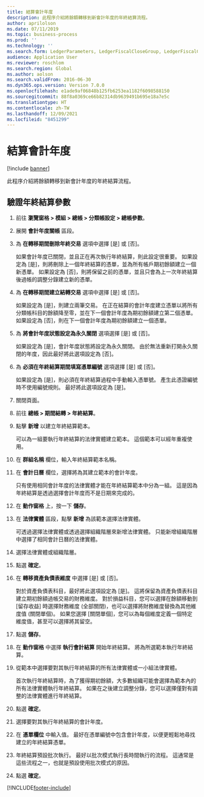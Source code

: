 ```yaml
---
title: 結算會計年度
description: 此程序介紹將餘額轉移到新會計年度的年終結算流程。
author: aprilolson
ms.date: 07/11/2019
ms.topic: business-process
ms.prod: ''
ms.technology: ''
ms.search.form: LedgerParameters, LedgerFiscalCloseGroup, LedgerFiscalCloseAddLedger, SysLookupMultiSelectGrid, LedgerFiscalCloseRunGroup
audience: Application User
ms.reviewer: roschlom
ms.search.region: Global
ms.author: aolson
ms.search.validFrom: 2016-06-30
ms.dyn365.ops.version: Version 7.0.0
ms.openlocfilehash: e1ade9af06848b125fb6253ea1182f6098588150
ms.sourcegitcommit: 88f8a0369ce66b82314db9639491b695e18a7e5c
ms.translationtype: HT
ms.contentlocale: zh-TW
ms.lasthandoff: 12/09/2021
ms.locfileid: "8451299"
---
```

# <a name="close-the-fiscal-year"></a>結算會計年度

[!include [banner](../../includes/banner.md)]

此程序介紹將餘額轉移到新會計年度的年終結算流程。


## <a name="validate-year-end-close-parameters"></a>驗證年終結算參數
1. 前往 **瀏覽窗格 > 模組 > 總帳 > 分類帳設定 > 總帳參數**。
2. 展開 **會計年度關帳** 區段。
3. 為 **在轉移期間刪除年終交易** 選項中選擇 [是] 或 [否]。
    
    如果會計年度已關閉，並且正在再次執行年終結算，則此設定很重要。 如果設定為 [是]，則將刪除上一個年終結算的憑單，並為所有帳戶期初餘額建立一個新憑單。 如果設定為 [否]，則將保留之前的憑單，並且只會為上一次年終結算後過帳的調整分錄建立新的憑單。

4. 為 **在轉移期間建立結轉交易** 選項中選擇 [是] 或 [否]。

    如果設定為 [是]，則建立兩筆交易。 在正在結算的會計年度建立憑單以將所有分類帳科目的餘額降至零，並在下一個會計年度為期初餘額建立第二個憑單。 如果設定為 [否]，則在下一個會計年度為期初餘額建立一個憑單。  

5. 為 **將會計年度狀態設定為永久關閉** 選項選擇 [是] 或 [否]。

    如果設定為 [是]，會計年度狀態將設定為永久關閉。  由於無法重新打開永久關閉的年度，因此最好將此選項設定為 [否]。  

6. 為 **必須在年終結算期間填寫憑單編號** 選項選擇 [是] 或 [否]。

    如果設定為 [是]，則必須在年終結算過程中手動輸入憑單號。 產生此憑證編號時不使用編號規則。 最好將此選項設定為 [是]。  

7. 關閉頁面。
8. 前往 **總帳 > 期間結轉 > 年終結算**。
9. 點擊 **新增** 以建立年終結算範本。

    可以為一組要執行年終結算的法律實體建立範本。 這個範本可以經年重複使用。  

10. 在 **群組名稱** 欄位，輸入年終結算範本名稱。
11. 在 **會計日曆** 欄位，選擇將為其建立範本的會計年度。

    只有使用相同會計年度的法律實體才能在年終結算範本中分為一組。 這是因為年終結算是透過選擇會計年度而不是日期來完成的。  

12. 在 **動作窗格** 上，按一下 **儲存**。
13. 在 **法律實體** 區段，點擊 **新增** 為該範本選擇法律實體。
    
    可透過選擇法律實體或透過選擇組織階層來新增法律實體。  只能新增組織階層中選擇了相同會計日曆的法律實體。  

14. 選擇法律實體或組織階層。
15. 點選 **確定**。
16. 在 **轉移資產負債表維度** 中選擇 [是] 或 [否]。

    對於資產負債表科目，最好將此選項設定為 [是]。 這將保留為資產負債表科目建立期初餘額過帳交易的財務維度。 對於損益科目，您可以選擇在餘額移動到 [留存收益] 時選擇財務維度 (全部關閉)，也可以選擇將財務維度替換為其他維度值 (關閉單個)。 如果您選擇 [關閉單個]，您可以為每個維度定義一個特定維度值，甚至可以選擇將其留空。  

17. 點選 **儲存**。
18. 在 **動作窗格** 中選擇 **執行會計結算** 開始年終結算。 將為所選範本執行年終結算。  
19. 從範本中選擇要對其執行年終結算的所有法律實體或一小組法律實體。

    首次執行年終結算時，為了獲得期初餘額，大多數組織可能會選擇為範本內的所有法律實體執行年終結算。 如果在之後建立調整分錄，您可以選擇僅對有調整的法律實體進行年終結算。  

20. 點選 **確定**。
21. 選擇要對其執行年終結算的會計年度。
22. 在 **憑單欄位** 中輸入值。 最好在憑單編號中包含會計年度，以便更輕鬆地尋找建立的年終結算憑單。  
23. 年終結算預設批次執行。 最好以批次模式執行長時間執行的流程。 這通常是這些流程之一，也就是預設使用批次模式的原因。  
24. 點選 **確定**。



[!INCLUDE[footer-include](../../../includes/footer-banner.md)]
